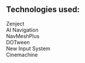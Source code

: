 <h2> Technologies used:</h2>
 
Zenject<br>
AI Navigation<br>
NavMeshPlus<br>
DOTween<br>
New Input System<br>
Cinemachine<br>
